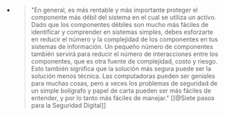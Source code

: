 - > "En general, es más rentable y más importante proteger el componente 
  más débil del sistema en el cual se utiliza un activo. Dado que los 
  componentes débiles son mucho más fáciles de identificar y comprender en
   sistemas simples, debes esforzarte en reducir el número y la 
  complejidad de los componentes en tus sistemas de información. Un 
  pequeño número de componentes también servirá para reducir el número de 
  interacciones entre los componentes, que es otra fuente de complejidad, 
  costo y riesgo. Esto también significa que la solución más segura puede 
  ser la solución menos técnica. Las computadoras pueden ser geniales para
   muchas cosas, pero a veces los problemas de seguridad de un simple 
  bolígrafo y papel de carta pueden ser más fáciles de entender, y por lo 
  tanto más fáciles de manejar." [[@Siete pasos para la Seguridad Digital]]